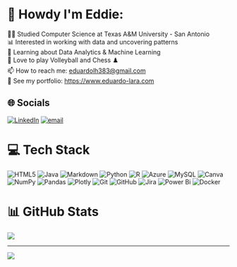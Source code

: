 # 💫 Howdy I'm Eddie:
🧑‍💻 Studied Computer Science at Texas A&M University - San Antonio<br>📊 Interested in working with data and uncovering patterns<br>🤖 Learning about Data Analytics & Machine Learning<br>🏐 Love to play Volleyball and Chess ♟️<br>📫 How to reach me: eduardolh383@gmail.com <br> 💼 See my portfolio: https://www.eduardo-lara.com


## 🌐 Socials
[![LinkedIn](https://img.shields.io/badge/LinkedIn-%230077B5.svg?logo=linkedin&logoColor=white)](https://linkedin.com/in/eduardo-lara-hurtado-612233281) [![email](https://img.shields.io/badge/Email-D14836?logo=gmail&logoColor=white)](mailto:eduardolh383@gmail.com) 

# 💻 Tech Stack
![HTML5](https://img.shields.io/badge/html5-%23E34F26.svg?style=for-the-badge&logo=html5&logoColor=white) ![Java](https://img.shields.io/badge/java-%23ED8B00.svg?style=for-the-badge&logo=openjdk&logoColor=white) ![Markdown](https://img.shields.io/badge/markdown-%23000000.svg?style=for-the-badge&logo=markdown&logoColor=white) ![Python](https://img.shields.io/badge/python-3670A0?style=for-the-badge&logo=python&logoColor=ffdd54) ![R](https://img.shields.io/badge/r-%23276DC3.svg?style=for-the-badge&logo=r&logoColor=white) ![Azure](https://img.shields.io/badge/azure-%230072C6.svg?style=for-the-badge&logo=microsoftazure&logoColor=white) ![MySQL](https://img.shields.io/badge/mysql-4479A1.svg?style=for-the-badge&logo=mysql&logoColor=white) ![Canva](https://img.shields.io/badge/Canva-%2300C4CC.svg?style=for-the-badge&logo=Canva&logoColor=white) ![NumPy](https://img.shields.io/badge/numpy-%23013243.svg?style=for-the-badge&logo=numpy&logoColor=white) ![Pandas](https://img.shields.io/badge/pandas-%23150458.svg?style=for-the-badge&logo=pandas&logoColor=white) ![Plotly](https://img.shields.io/badge/Plotly-%233F4F75.svg?style=for-the-badge&logo=plotly&logoColor=white) ![Git](https://img.shields.io/badge/git-%23F05033.svg?style=for-the-badge&logo=git&logoColor=white) ![GitHub](https://img.shields.io/badge/github-%23121011.svg?style=for-the-badge&logo=github&logoColor=white) ![Jira](https://img.shields.io/badge/jira-%230A0FFF.svg?style=for-the-badge&logo=jira&logoColor=white) ![Power Bi](https://img.shields.io/badge/power_bi-F2C811?style=for-the-badge&logo=powerbi&logoColor=black) ![Docker](https://img.shields.io/badge/docker-%230db7ed.svg?style=for-the-badge&logo=docker&logoColor=white)
# 📊 GitHub Stats
<!-- ![](https://github-readme-stats.vercel.app/api?username=Eddy-y&theme=bear&hide_border=false&include_all_commits=true&count_private=true)<br/> -->
![](https://github-readme-stats.vercel.app/api/top-langs/?username=Eddy-y&theme=bear&hide_border=false&include_all_commits=true&count_private=true&layout=compact)

<!-- ![](https://nirzak-streak-stats.vercel.app/?user=Eddy-y&theme=bear&hide_border=false)<br/> -->


---
[![](https://visitcount.itsvg.in/api?id=Eddy-y&icon=0&color=0)](https://visitcount.itsvg.in)

<!-- Proudly created with GPRM ( https://gprm.itsvg.in ) -->
